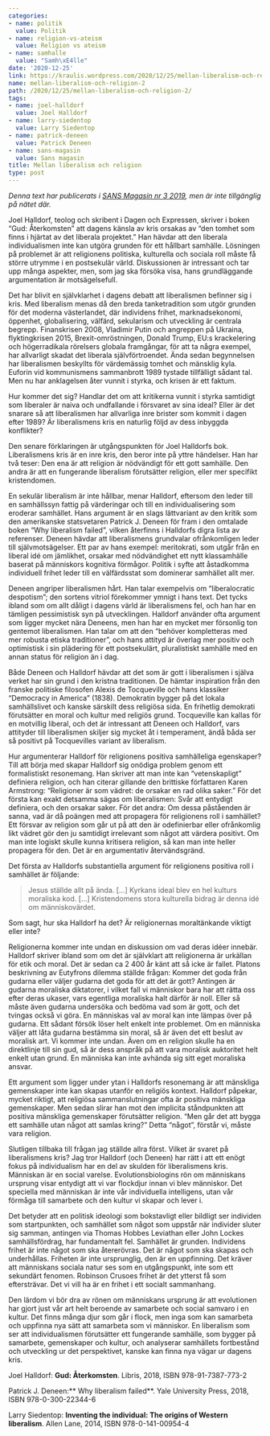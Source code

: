 ```yaml
---
categories:
- name: politik
  value: Politik
- name: religion-vs-ateism
  value: Religion vs ateism
- name: samhalle
  value: "Samh\xE4lle"
date: '2020-12-25'
link: https://kraulis.wordpress.com/2020/12/25/mellan-liberalism-och-religion-2/
name: mellan-liberalism-och-religion-2
path: /2020/12/25/mellan-liberalism-och-religion-2/
tags:
- name: joel-halldorf
  value: Joel Halldorf
- name: larry-siedentop
  value: Larry Siedentop
- name: patrick-deneen
  value: Patrick Deneen
- name: sans-magasin
  value: Sans magasin
title: Mellan liberalism och religion
type: post
---
```

*Denna text har publicerats i [SANS Magasin nr 3 2019](https://fritanke.se/sans/sans-nr-3-2019/), men är inte tillgänglig på nätet där.*





Joel Halldorf, teolog och skribent i Dagen och Expressen, skriver i boken “Gud: Återkomsten” att dagens känsla av kris orsakas av “den tomhet som finns i hjärtat av det liberala projektet.” Han hävdar att den liberala individualismen inte kan utgöra grunden för ett hållbart samhälle. Lösningen på problemet är att religionens politiska, kulturella och sociala roll måste få större utrymme i en postsekulär värld. Diskussionen är intressant och tar upp många aspekter, men, som jag ska försöka visa, hans grundläggande argumentation är motsägelsefull.





Det har blivit en självklarhet i dagens debatt att liberalismen befinner sig i kris. Med liberalism menas då den breda tanketradition som utgör grunden för det moderna västerlandet, där individens frihet, marknadsekonomi, öppenhet, globalisering, välfärd, sekularism och utveckling är centrala begrepp. Finanskrisen 2008, Vladimir Putin och angreppen på Ukraina, flyktingkrisen 2015, Brexit-omröstningen, Donald Trump, EU:s krackelering och högerradikala rörelsers globala framgångar, för att ta några exempel, har allvarligt skadat det liberala självförtroendet. Ända sedan begynnelsen har liberalismen beskyllts för värdemässig tomhet och mänsklig kyla. Euforin vid kommunismens sammanbrott 1989 tystade tillfälligt sådant tal. Men nu har anklagelsen åter vunnit i styrka, och krisen är ett faktum.





Hur kommer det sig? Handlar det om att kritikerna vunnit i styrka samtidigt som liberaler är naiva och undfallande i försvaret av sina ideal? Eller är det snarare så att liberalismen har allvarliga inre brister som kommit i dagen efter 1989? Är liberalismens kris en naturlig följd av dess inbyggda konflikter?











Den senare förklaringen är utgångspunkten för Joel Halldorfs bok. Liberalismens kris är en inre kris, den beror inte på yttre händelser. Han har två teser: Den ena är att religion är nödvändigt för ett gott samhälle. Den andra är att en fungerande liberalism förutsätter religion, eller mer specifikt kristendomen.





En sekulär liberalism är inte hållbar, menar Halldorf, eftersom den leder till en samhällssyn fattig på värderingar och till en individualisering som eroderar samhället. Hans argument är en slags lättvariant av den kritik som den amerikanske statsvetaren Patrick J. Deneen för fram i den omtalade boken “Why liberalism failed”, vilken återfinns i Halldorfs digra lista av referenser. Deneen hävdar att liberalismens grundvalar ofrånkomligen leder till självmotsägelser. Ett par av hans exempel: meritokrati, som utgår från en liberal idé om jämlikhet, orsakar med nödvändighet ett nytt klassamhälle baserat på människors kognitiva förmågor. Politik i syfte att åstadkomma individuell frihet leder till en välfärdsstat som dominerar samhället allt mer.





Deneen angriper liberalismen hårt. Han talar exempelvis om “liberalocratic despotism”; den sortens vitriol förekommer ymnigt i hans text. Det tycks ibland som om allt dåligt i dagens värld är liberalismens fel, och han har en tämligen pessimistisk syn på utvecklingen. Halldorf använder ofta argument som ligger mycket nära Deneens, men han har en mycket mer försonlig ton gentemot liberalismen. Han talar om att den “behöver kompletteras med mer robusta etiska traditioner”, och hans attityd är överlag mer positiv och optimistisk i sin plädering för ett postsekulärt, pluralistiskt samhälle med en annan status för religion än i dag.





Både Deneen och Halldorf hävdar att det som är gott i liberalismen i själva verket har sin grund i den kristna traditionen. De hämtar inspiration från den franske politiske filosofen Alexis de Tocqueville och hans klassiker “Democracy in America” (1838). Demokratin bygger på det lokala samhällslivet och kanske särskilt dess religiösa sida. En frihetlig demokrati förutsätter en moral och kultur med religiös grund. Tocqueville kan kallas för en motvillig liberal, och det är intressant att Deneen och Halldorf, vars attityder till liberalismen skiljer sig mycket åt i temperament, ändå båda ser så positivt på Tocquevilles variant av liberalism.





Hur argumenterar Halldorf för religionens positiva samhälleliga egenskaper? Till att börja med skapar Halldorf sig onödiga problem genom ett formalistiskt resonemang. Han skriver att man inte kan “vetenskapligt” definiera religion, och han citerar gillande den brittiske författaren Karen Armstrong: “Religioner är som vädret: de orsakar en rad olika saker.” För det första kan exakt detsamma sägas om liberalismen: Svår att entydigt definiera, och den orsakar saker. För det andra: Om dessa påståenden är sanna, vad är då poängen med att propagera för religionens roll i samhället? Ett försvar av religion som går ut på att den är odefinierbar eller ofrånkomlig likt vädret gör den ju samtidigt irrelevant som något att värdera positivt. Om man inte logiskt skulle kunna kritisera religion, så kan man inte heller propagera för den. Det är en argumentativ återvändsgränd.





Det första av Halldorfs substantiella argument för religionens positiva roll i samhället är följande:





> Jesus ställde allt på ända. […] Kyrkans ideal blev en hel kulturs moraliska kod. […] Kristendomens stora kulturella bidrag är denna idé om människovärdet.





Som sagt, hur ska Halldorf ha det? Är religionernas moraltänkande viktigt eller inte?





Religionerna kommer inte undan en diskussion om vad deras idéer innebär. Halldorf skriver ibland som om det är självklart att religionerna är urkällan för etik och moral. Det är sedan ca 2 400 år känt att så icke är fallet. Platons beskrivning av Eutyfrons dilemma ställde frågan: Kommer det goda från gudarna eller väljer gudarna det goda för att det är gott? Antingen är gudarna moraliska diktatorer, i vilket fall vi människor bara har att rätta oss efter deras ukaser, vars egentliga moraliska halt därför är noll. Eller så måste även gudarna undersöka och bedöma vad som är gott, och det tvingas också vi göra. En människas val av moral kan inte lämpas över på gudarna. Ett sådant försök löser helt enkelt inte problemet. Om en människa väljer att låta gudarna bestämma sin moral, så är även det ett beslut av moralisk art. Vi kommer inte undan. Även om en religion skulle ha en direktlinje till sin gud, så är dess anspråk på att vara moralisk auktoritet helt enkelt utan grund. En människa kan inte avhända sig sitt eget moraliska ansvar.





Ett argument som ligger under ytan i Halldorfs resonemang är att mänskliga gemenskaper inte kan skapas utanför en religiös kontext. Halldorf påpekar, mycket riktigt, att religiösa sammanslutningar ofta är positiva mänskliga gemenskaper. Men sedan slirar han mot den implicita ståndpunkten att positiva mänskliga gemenskaper förutsätter religion. “Men går det att bygga ett samhälle utan något att samlas kring?” Detta “något”, förstår vi, måste vara religion.





Slutligen tillbaka till frågan jag ställde allra först. Vilket är svaret på liberalismens kris? Jag tror Halldorf (och Deneen) har rätt i att ett enögt fokus på individualism har en del av skulden för liberalismens kris. Människan är en social varelse. Evolutionsbiologins rön om människans ursprung visar entydigt att vi var flockdjur innan vi blev människor. Det speciella med människan är inte vår individuella intelligens, utan vår förmåga till samarbete och den kultur vi skapar och lever i.





Det betyder att en politisk ideologi som bokstavligt eller bildligt ser individen som startpunkten, och samhället som något som uppstår när individer sluter sig samman, antingen via Thomas Hobbes Leviathan eller John Lockes samhällsfördrag, har fundamentalt fel. Samhället är grunden. Individens frihet är inte något som ska återerövras. Det är något som ska skapas och underhållas. Friheten är inte ursprunglig, den är en uppfinning. Det kräver att människans sociala natur ses som en utgångspunkt, inte som ett sekundärt fenomen. Robinson Crusoes frihet är det ytterst få som eftersträvar. Det vi vill ha är en frihet i ett socialt sammanhang.





Den lärdom vi bör dra av rönen om människans ursprung är att evolutionen har gjort just vår art helt beroende av samarbete och social samvaro i en kultur. Det finns många djur som går i flock, men inga som kan samarbeta och uppfinna nya sätt att samarbeta som vi människor. En liberalism som ser att individualismen förutsätter ett fungerande samhälle, som bygger på samarbete, gemenskaper och kultur, och analyserar samhällets fortbestånd och utveckling ur det perspektivet, kanske kan finna nya vägar ur dagens kris.





Joel Halldorf: **Gud: Återkomsten**. Libris, 2018, ISBN 978-91-7387-773-2





Patrick J. Deneen:** Why liberalism failed**. Yale University Press, 2018, ISBN 978-0-300-22344-6





Larry Siedentop: **Inventing the individual: The origins of Western liberalism**. Allen Lane, 2014, ISBN 978-0-141-00954-4

